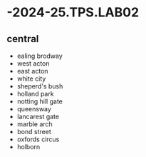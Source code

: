 # -2024-25.TPS.LAB02
## central
- ealing brodway
- west acton
- east acton
- white city
- sheperd's bush
- holland park
- notting hill gate
- queensway
- lancarest gate
- marble arch
- bond street
- oxfords circus
- holborn